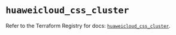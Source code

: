 # `huaweicloud_css_cluster`

Refer to the Terraform Registry for docs: [`huaweicloud_css_cluster`](https://registry.terraform.io/providers/huaweicloud/huaweicloud/1.71.1/docs/resources/css_cluster).
